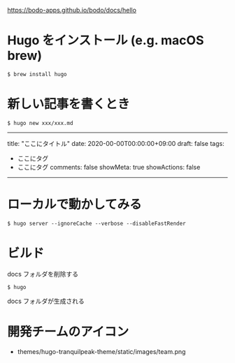 https://bodo-apps.github.io/bodo/docs/hello

# Hugo をインストール (e.g. macOS brew)

```
$ brew install hugo
```

# 新しい記事を書くとき

```
$ hugo new xxx/xxx.md
```

---
title: "ここにタイトル"
date: 2020-00-00T00:00:00+09:00
draft: false
tags:
  - ここにタグ
  - ここにタグ
comments: false
showMeta: true
showActions: false
---

# ローカルで動かしてみる

```
$ hugo server --ignoreCache --verbose --disableFastRender
```

# ビルド

docs フォルダを削除する

```
$ hugo
```

docs フォルダが生成される

# 開発チームのアイコン

- themes/hugo-tranquilpeak-theme/static/images/team.png

